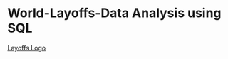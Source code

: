 # World-Layoffs-Data Analysis using SQL
[Layoffs Logo](<img width="289" height="175" alt="image" src="https://github.com/user-attachments/assets/d549d0a4-32ed-4c01-b155-d80ecf9bbe07" />
)
